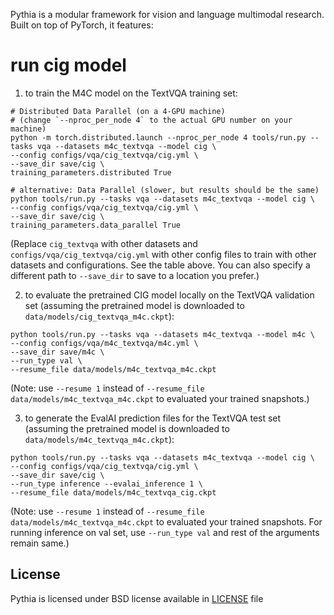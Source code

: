 

Pythia is a modular framework for vision and language multimodal research. Built on top
of PyTorch, it features:


# run cig model
1) to train the M4C model on the TextVQA training set:
```
# Distributed Data Parallel (on a 4-GPU machine)
# (change `--nproc_per_node 4` to the actual GPU number on your machine)
python -m torch.distributed.launch --nproc_per_node 4 tools/run.py --tasks vqa --datasets m4c_textvqa --model cig \
--config configs/vqa/cig_textvqa/cig.yml \
--save_dir save/cig \
training_parameters.distributed True

# alternative: Data Parallel (slower, but results should be the same)
python tools/run.py --tasks vqa --datasets m4c_textvqa --model cig \
--config configs/vqa/cig_textvqa/cig.yml \
--save_dir save/cig \
training_parameters.data_parallel True
```
(Replace `cig_textvqa` with other datasets and `configs/vqa/cig_textvqa/cig.yml` with other config files to train with other datasets and configurations. See the table above. You can also specify a different path to `--save_dir` to save to a location you prefer.)

2) to evaluate the pretrained CIG model locally on the TextVQA validation set (assuming the pretrained model is downloaded to `data/models/cig_textvqa_m4c.ckpt`):
```
python tools/run.py --tasks vqa --datasets m4c_textvqa --model m4c \
--config configs/vqa/m4c_textvqa/m4c.yml \
--save_dir save/m4c \
--run_type val \
--resume_file data/models/m4c_textvqa_m4c.ckpt
```
(Note: use `--resume 1` instead of `--resume_file data/models/m4c_textvqa_m4c.ckpt` to evaluated your trained snapshots.)

3) to generate the EvalAI prediction files for the TextVQA test set (assuming the pretrained model is downloaded to `data/models/m4c_textvqa_m4c.ckpt`):
```
python tools/run.py --tasks vqa --datasets m4c_textvqa --model cig \
--config configs/vqa/cig_textvqa/cig.yml \
--save_dir save/cig \
--run_type inference --evalai_inference 1 \
--resume_file data/models/m4c_textvqa_cig.ckpt
```
(Note: use `--resume 1` instead of `--resume_file data/models/m4c_textvqa_m4c.ckpt` to evaluated your trained snapshots. For running inference on val set, use `--run_type val` and rest of the arguments remain same.)


## License

Pythia is licensed under BSD license available in [LICENSE](LICENSE) file
